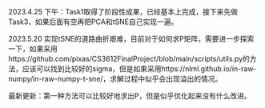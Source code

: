 2023.4.25 下午：Task1取得了阶段性成果，已经基本上完成，接下来先做Task3，如果后面有空再把PCA和tSNE自己实现一遍。

2023.5.20 实现tSNE的道路曲折艰难，目前对于如何求P矩阵，需要进一步探索一下，如果采用https://github.com/pixas/CS3612FinalProject/blob/main/scripts/utils.py的方法，应该可以找到比较好的sigma，但是如果采用https://nlml.github.io/in-raw-numpy/in-raw-numpy-t-sne/，求解过程中似乎会出现溢出的情况。

最新更新：第一种方法可以比较好地求出P，但是似乎优化起来没有什么改进。